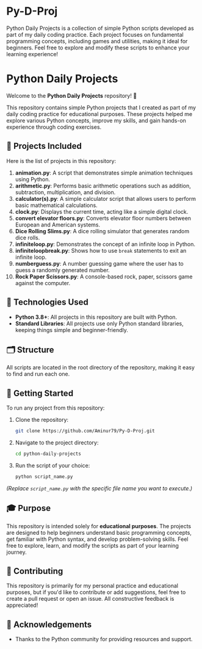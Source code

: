 # Py-D-Proj
Python Daily Projects is a collection of simple Python scripts developed as part of my daily coding practice. Each project focuses on fundamental programming concepts, including games and utilities, making it ideal for beginners. Feel free to explore and modify these scripts to enhance your learning experience!



# Python Daily Projects

Welcome to the **Python Daily Projects** repository! 🚀

This repository contains simple Python projects that I created as part of my daily coding practice for educational purposes. These projects helped me explore various Python concepts, improve my skills, and gain hands-on experience through coding exercises.

## 🌟 Projects Included

Here is the list of projects in this repository:

1. **animation.py**: A script that demonstrates simple animation techniques using Python.
2. **arithmetic.py**: Performs basic arithmetic operations such as addition, subtraction, multiplication, and division.
3. **calculator(s).py**: A simple calculator script that allows users to perform basic mathematical calculations.
4. **clock.py**: Displays the current time, acting like a simple digital clock.
5. **convert elevator floors.py**: Converts elevator floor numbers between European and American systems.
6. **Dice Rolling Slims.py**: A dice rolling simulator that generates random dice rolls.
7. **infiniteloop.py**: Demonstrates the concept of an infinite loop in Python.
8. **infiniteloopbreak.py**: Shows how to use `break` statements to exit an infinite loop.
9. **numberguess.py**: A number guessing game where the user has to guess a randomly generated number.
10. **Rock Paper Scissors.py**: A console-based rock, paper, scissors game against the computer.

## 🔧 Technologies Used

- **Python 3.8+**: All projects in this repository are built with Python.
- **Standard Libraries**: All projects use only Python standard libraries, keeping things simple and beginner-friendly.

## 🗂️ Structure

All scripts are located in the root directory of the repository, making it easy to find and run each one.

## 🚀 Getting Started

To run any project from this repository:

1. Clone the repository:

   ```bash
   git clone https://github.com/Aminur79/Py-D-Proj.git
   ```

2. Navigate to the project directory:

   ```bash
   cd python-daily-projects
   ```

3. Run the script of your choice:

   ```bash
   python script_name.py
   ```

*(Replace `script_name.py` with the specific file name you want to execute.)*

## 🎓 Purpose

This repository is intended solely for **educational purposes**. The projects are designed to help beginners understand basic programming concepts, get familiar with Python syntax, and develop problem-solving skills. Feel free to explore, learn, and modify the scripts as part of your learning journey.

## 🤝 Contributing

This repository is primarily for my personal practice and educational purposes, but if you'd like to contribute or add suggestions, feel free to create a pull request or open an issue. All constructive feedback is appreciated!

## 🙏 Acknowledgements

- Thanks to the Python community for providing resources and support.

